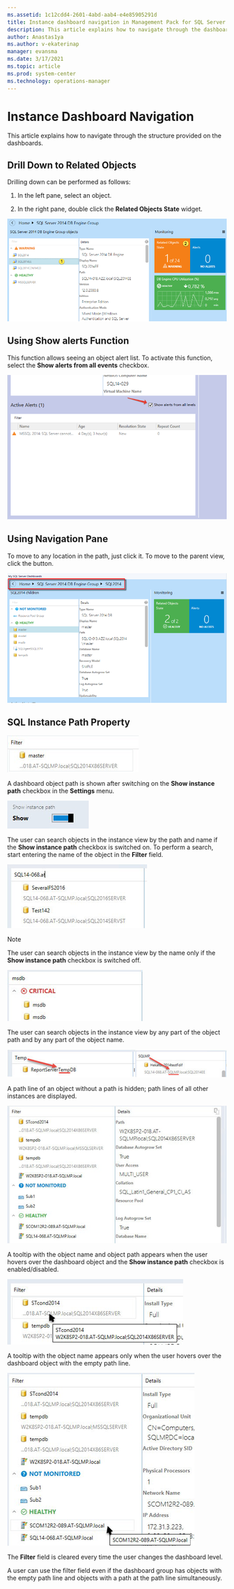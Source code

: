 ```yaml
---
ms.assetid: 1c12cdd4-2601-4abd-aab4-e4e85905291d
title: Instance dashboard navigation in Management Pack for SQL Server Dashboards
description: This article explains how to navigate through the dashboards structure
author: Anastas1ya
ms.author: v-ekaterinap
manager: evansma
ms.date: 3/17/2021
ms.topic: article
ms.prod: system-center
ms.technology: operations-manager
---
```


# Instance Dashboard Navigation

This article explains how to navigate through the structure provided on the dashboards.

## Drill Down to Related Objects

Drilling down can be performed as follows:

1. In the left pane, select an object.

2. In the right pane, double click the **Related Objects State** widget.

![Screenshot showing the Select objects.](./media/sql-server-dashboards-management-pack/selecting-object.png)

## Using Show alerts Function

This function allows seeing an object alert list. To activate this function, select the **Show alerts from all events** checkbox.

![Screenshot showing the Use Show alerts.](./media/sql-server-dashboards-management-pack/show-alerts.png)

## Using Navigation Pane

To move to any location in the path, just click it. To move to the parent view, click the button.

![Screenshot showing the Use Navigation Pane.](./media/sql-server-dashboards-management-pack/navigation-pane.png)

## SQL Instance Path Property

![Screenshot showing the Instance path property.](./media/sql-server-dashboards-management-pack/instance-path-property.png)

A dashboard object path is shown after switching on the **Show instance path** checkbox in the **Settings** menu.

![Screenshot showing the Show instance path.](./media/sql-server-dashboards-management-pack/show-instance-path-checkbox.png)

The user can search objects in the instance view by the path and name if the **Show instance path** checkbox is switched on. To perform a search, start entering the name of the object in the **Filter** field.

![Screenshot showing the Filter.](./media/sql-server-dashboards-management-pack/performing-search.png)

> [!NOTE]
> The user can search objects in the instance view by the name only if the **Show instance path** checkbox is switched off.

![Screenshot showing the Search by name.](./media/sql-server-dashboards-management-pack/search-name-only.png)

The user can search objects in the instance view by any part of the object path and by any part of the object name.

![Screenshot showing the Object path.](./media/sql-server-dashboards-management-pack/object-name.png)

A path line of an object without a path is hidden; path lines of all other instances are displayed.

![Screenshot showing the Path line](./media/sql-server-dashboards-management-pack/object-path.png)

A tooltip with the object name and object path appears when the user hovers over the dashboard object and the **Show instance path** checkbox is enabled/disabled.

![Screenshot showing the Hovering over dashboard object.](./media/sql-server-dashboards-management-pack/tooltip.png)

A tooltip with the object name appears only when the user hovers over the dashboard object with the empty path line.

![Screenshot showing the Tooltip.](./media/sql-server-dashboards-management-pack/tooltip-empty-line.png)

The **Filter** field is cleared every time the user changes the dashboard level.

A user can use the filter field even if the dashboard group has objects with the empty path line and objects with a path at the path line simultaneously.
